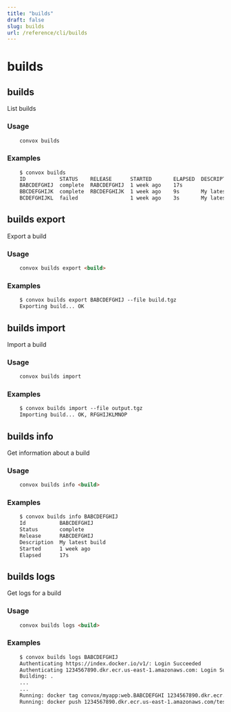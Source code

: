 ```yaml
---
title: "builds"
draft: false
slug: builds
url: /reference/cli/builds
---
```

# builds

## builds

List builds

### Usage
```html
    convox builds
```
### Examples
```html
    $ convox builds
    ID           STATUS    RELEASE      STARTED       ELAPSED  DESCRIPTION
    BABCDEFGHIJ  complete  RABCDEFGHIJ  1 week ago    17s
    BBCDEFGHIJK  complete  RBCDEFGHIJK  1 week ago    9s       My latest build
    BCDEFGHIJKL  failed                 1 week ago    3s       My latest build
```
## builds export

Export a build

### Usage
```html
    convox builds export <build>
```
### Examples
```html
    $ convox builds export BABCDEFGHIJ --file build.tgz
    Exporting build... OK
```
## builds import

Import a build

### Usage
```html
    convox builds import
```
### Examples
```html
    $ convox builds import --file output.tgz
    Importing build... OK, RFGHIJKLMNOP
```
## builds info

Get information about a build

### Usage
```html
    convox builds info <build>
```
### Examples
```html
    $ convox builds info BABCDEFGHIJ
    Id           BABCDEFGHIJ
    Status       complete
    Release      RABCDEFGHIJ
    Description  My latest build
    Started      1 week ago
    Elapsed      17s
```
## builds logs

Get logs for a build

### Usage
```html
    convox builds logs <build>
```
### Examples
```html
    $ convox builds logs BABCDEFGHIJ
    Authenticating https://index.docker.io/v1/: Login Succeeded
    Authenticating 1234567890.dkr.ecr.us-east-1.amazonaws.com: Login Succeeded
    Building: .
    ...
    ...
    Running: docker tag convox/myapp:web.BABCDEFGHI 1234567890.dkr.ecr.us-east-1.amazonaws.com/test-regis-1mjiluel3aiv3:web.BABCDEFGHI
    Running: docker push 1234567890.dkr.ecr.us-east-1.amazonaws.com/test-regis-1mjiluel3aiv3:web.BABCDEFGHI
```